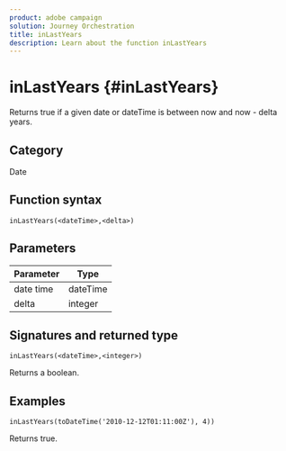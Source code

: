 ```yaml
---
product: adobe campaign
solution: Journey Orchestration
title: inLastYears
description: Learn about the function inLastYears
---
```


# inLastYears {#inLastYears}

Returns true if a given date or dateTime is between now and now - delta years.

## Category

Date

## Function syntax

`inLastYears(<dateTime>,<delta>)`

## Parameters

| Parameter | Type             |
|-----------|------------------|
| date time | dateTime    |
| delta   | integer     |

## Signatures and returned type

`inLastYears(<dateTime>,<integer>)`

Returns a boolean.

## Examples

`inLastYears(toDateTime('2010-12-12T01:11:00Z'), 4))`

Returns true.
